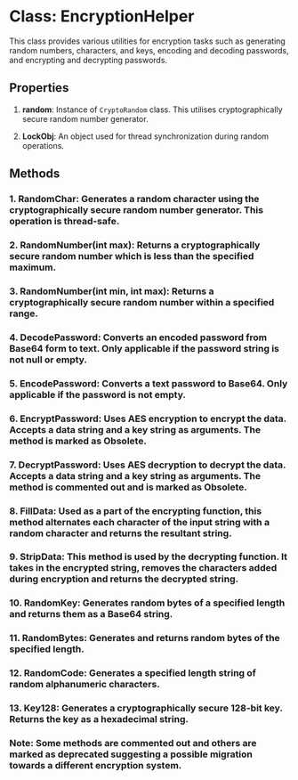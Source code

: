 # Class: EncryptionHelper

This class provides various utilities for encryption tasks such as generating random numbers, characters, and keys, encoding and decoding passwords, and encrypting and decrypting passwords.

## Properties

1. **random**: Instance of `CryptoRandom` class. This utilises cryptographically secure random number generator.

2. **LockObj**: An object used for thread synchronization during random operations.

## Methods

### 1. **RandomChar**: Generates a random character using the cryptographically secure random number generator. This operation is thread-safe.

### 2. **RandomNumber(int max)**: Returns a cryptographically secure random number which is less than the specified maximum.

### 3. **RandomNumber(int min, int max)**: Returns a cryptographically secure random number within a specified range. 

### 4. **DecodePassword**: Converts an encoded password from Base64 form to text. Only applicable if the password string is not null or empty.

### 5. **EncodePassword**: Converts a text password to Base64. Only applicable if the password is not empty.

### 6. **EncryptPassword**: Uses AES encryption to encrypt the data. Accepts a data string and a key string as arguments. The method is marked as Obsolete.

### 7. **DecryptPassword**: Uses AES decryption to decrypt the data. Accepts a data string and a key string as arguments. The method is commented out and is marked as Obsolete.

### 8. **FillData**: Used as a part of the encrypting function, this method alternates each character of the input string with a random character and returns the resultant string.

### 9. **StripData**: This method is used by the decrypting function. It takes in the encrypted string, removes the characters added during encryption and returns the decrypted string.

### 10. **RandomKey**: Generates random bytes of a specified length and returns them as a Base64 string.

### 11. **RandomBytes**: Generates and returns random bytes of the specified length.

### 12. **RandomCode**: Generates a specified length string of random alphanumeric characters.

### 13. **Key128**: Generates a cryptographically secure 128-bit key. Returns the key as a hexadecimal string.

### Note: Some methods are commented out and others are marked as deprecated suggesting a possible migration towards a different encryption system.